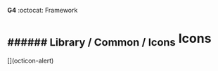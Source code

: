 __G4__ :octocat: Framework  
  
  

  
<sub>###### **Library** / Common / Icons</sub>
Icons
=============
  

<link rel="stylesheet" href="https://octicons.github.com/components/octicons/octicons/octicons.css>
<span class="octicon octicon-flame"></span>
[](octicon-alert)
